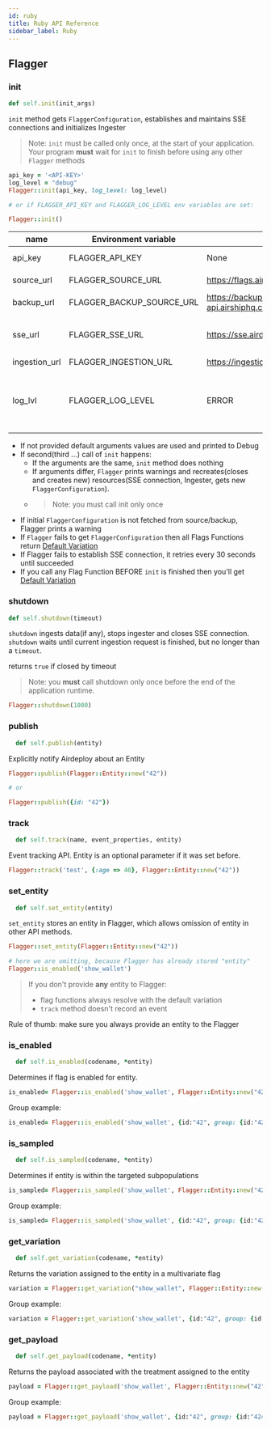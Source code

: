 ```yaml
---
id: ruby
title: Ruby API Reference
sidebar_label: Ruby
---
```


## Flagger

### init

```ruby
def self.init(init_args)
```

`init` method gets `FlaggerConfiguration`, establishes and maintains SSE connections and initializes Ingester

> Note: `init` must be called only once, at the start of your application.
> Your program **must** wait for `init` to finish before using any other `Flagger` methods

```ruby
api_key = '<API-KEY>'
log_level = "debug"
Flagger::init(api_key, log_level: log_level)

# or if FLAGGER_API_KEY and FLAGGER_LOG_LEVEL env variables are set:

Flagger::init()
```

| name          | Environment variable      | Default                                     | Description                                                                                             |
| ------------- | ------------------------- | ------------------------------------------- | ------------------------------------------------------------------------------------------------------- |
| api_key       | FLAGGER_API_KEY           | None                                        | API key to an environment                                                                               |
| source_url    | FLAGGER_SOURCE_URL        | https://flags.airdeploy.io/v3/config/       | URL to get `FlaggerConfiguration`                                                                       |
| backup_url    | FLAGGER_BACKUP_SOURCE_URL | https://backup-api.airshiphq.com/v3/config/ | backup URL to get `FlaggerConfiguration`                                                                |
| sse_url       | FLAGGER_SSE_URL           | https://sse.airdeploy.io/v3/sse/            | URL for real-time updates of `FlaggerConfiguration` via sse                                             |
| ingestion_url | FLAGGER_INGESTION_URL     | https://ingestion.airdeploy.io/v3/ingest/   | URL for ingestion                                                                                       |
| log_lvl       | FLAGGER_LOG_LEVEL         | ERROR                                       | set up log level: ERROR, WARN, DEBUG. Debug is the most verbose level and includes all Network requests |

- If not provided default arguments values are used and printed to Debug
- If second(third …) call of `init` happens:
  - If the arguments are the same, `init` method does nothing
  - If arguments differ, `Flagger` prints warnings and recreates(closes and creates new) resources(SSE connection,
    Ingester, gets new `FlaggerConfiguration`).
  - > Note: you must call init only once
- If initial `FlaggerConfiguration` is not fetched from source/backup, Flagger prints a warning
- If `Flagger` fails to get `FlaggerConfiguration` then all Flags Functions return [Default Variation](../flagger-sdk/default-variation.md)
- If Flagger fails to establish SSE connection, it retries every 30 seconds until succeeded
- If you call any Flag Function BEFORE `init` is finished then you'll get [Default Variation](../flagger-sdk/default-variation.md)

### shutdown

```ruby
def self.shutdown(timeout)
```

`shutdown` ingests data(if any), stops ingester and closes SSE connection.
`shutdown` waits until current ingestion request is finished, but no longer than a `timeout`.

returns `true` if closed by timeout

> Note: you **must** call shutdown only once before the end of the application runtime.

```ruby
Flagger::shutdown(1000)
```

### publish

```ruby
  def self.publish(entity)
```

Explicitly notify Airdeploy about an Entity

```ruby
Flagger::publish(Flagger::Entity::new("42"))

# or

Flagger::publish({id: "42"})
```

### track

```ruby
  def self.track(name, event_properties, entity)
```

Event tracking API.
Entity is an optional parameter if it was set before.

```ruby
Flagger::track('test', {:age => 40}, Flagger::Entity::new("42"))
```

### set_entity

```ruby
  def self.set_entity(entity)
```

`set_entity` stores an entity in Flagger, which allows omission of entity in other API methods.

```ruby
Flagger::set_entity(Flagger::Entity::new("42"))

# here we are omitting, because Flagger has already stored "entity"
Flagger::is_enabled('show_wallet')
```

> If you don't provide **any** entity to Flagger:
>
> - flag functions always resolve with the default variation
> - `track` method doesn't record an event

Rule of thumb: make sure you always provide an entity to the Flagger

### is_enabled

```ruby
  def self.is_enabled(codename, *entity)
```

Determines if flag is enabled for entity.

```ruby
is_enabled= Flagger::is_enabled('show_wallet', Flagger::Entity::new("42"))
```

Group example:

```ruby
is_enabled= Flagger::is_enabled('show_wallet', {id:"42", group: {id:"4242", type: 'company'}})
```

### is_sampled

```ruby
  def self.is_sampled(codename, *entity)
```

Determines if entity is within the targeted subpopulations

```ruby
is_sampled= Flagger::is_sampled('show_wallet', Flagger::Entity::new("42"))
```

Group example:

```ruby
is_sampled= Flagger::is_sampled('show_wallet', {id:"42", group: {id:"4242", type: 'company'}})
```

### get_variation

```ruby
  def self.get_variation(codename, *entity)
```

Returns the variation assigned to the entity in a multivariate flag

```ruby
variation = Flagger::get_variation("show_wallet", Flagger::Entity::new("42"))
```

Group example:

```ruby
variation = Flagger::get_variation('show_wallet', {id:"42", group: {id:"4242", type: 'company'}})
```

### get_payload

```ruby
  def self.get_payload(codename, *entity)
```

Returns the payload associated with the treatment assigned to the entity

```ruby
payload = Flagger::get_payload('show_wallet', Flagger::Entity::new("42"))
```

Group example:

```ruby
payload = Flagger::get_payload('show_wallet', {id:"42", group: {id:"4242", type: 'company'}})
```

